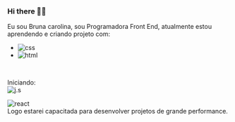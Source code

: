 ### Hi there 👋:sunglasses:

Eu sou Bruna carolina, sou Programadora Front End, atualmente estou aprendendo e criando projeto com:
- <img src="https://img.shields.io/badge/HTML5-E34F26?style=for-the-badge&logo=html5&logoColor=white" alt="css"/>
- <img src="https://img.shields.io/badge/CSS3-1572B6?style=for-the-badge&logo=css3&logoColor=white" alt="html"/>
<br>

Iniciando:
<br>
<img src="https://img.shields.io/badge/JavaScript-323330?style=for-the-badge&logo=javascript&logoColor=F7DF1E" alt="j.s"/>

 <img src="https://img.shields.io/badge/React-20232A?style=for-the-badge&logo=react&logoColor=61DAFBE" alt="react"/>
<br>
Logo estarei capacitada para desenvolver projetos de grande performance.
